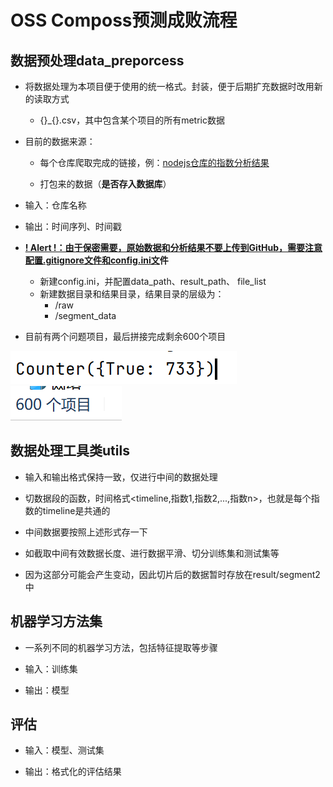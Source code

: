 # OSS Composs预测成败流程

## 数据预处理data_preporcess

- 将数据处理为本项目便于使用的统一格式。封装，便于后期扩充数据时改用新的读取方式
  
  - {}\_{}.csv，其中包含某个项目的所有metric数据

- 目前的数据来源：
  
  - 每个仓库爬取完成的链接，例：[nodejs仓库的指数分析结果]("https://oss-compass.org/analyze?label=https%3A%2F%2Fgithub.com%2Fnodejs%2Fnode&level=repo")
  
  - 打包来的数据（**是否存入数据库**）

- 输入：仓库名称

- 输出：时间序列、时间戳

- **<u>! Alert !：由于保密需要，原始数据和分析结果不要上传到GitHub，需要注意配置.gitignore文件和config.ini文</u>件**

  - 新建config.ini，并配置data_path、result_path、 file_list
  - 新建数据目录和结果目录，结果目录的层级为：
    - /raw
    - /segment_data
- 目前有两个问题项目，最后拼接完成剩余600个项目

![img.png](img.png)![img_1.png](img_1.png)


## 数据处理工具类utils

- 输入和输出格式保持一致，仅进行中间的数据处理

- 切数据段的函数，时间格式<timeline,指数1,指数2,...,指数n>，也就是每个指数的timeline是共通的

- 中间数据要按照上述形式存一下

- 如截取中间有效数据长度、进行数据平滑、切分训练集和测试集等
- 因为这部分可能会产生变动，因此切片后的数据暂时存放在result/segment2中

## 机器学习方法集

- 一系列不同的机器学习方法，包括特征提取等步骤

- 输入：训练集

- 输出：模型

## 评估

- 输入：模型、测试集

- 输出：格式化的评估结果

